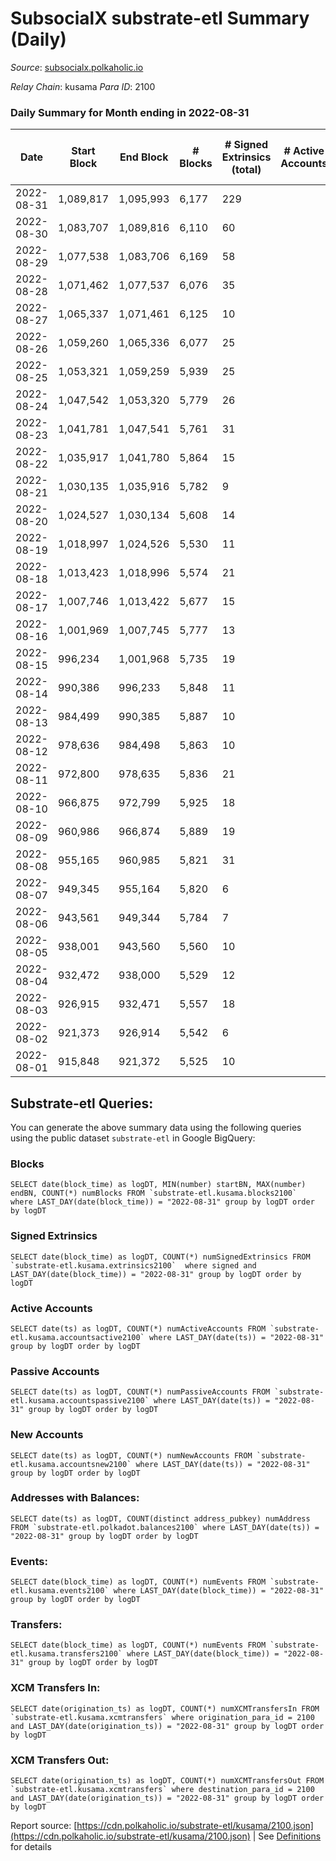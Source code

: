 # SubsocialX substrate-etl Summary (Daily)

_Source_: [subsocialx.polkaholic.io](https://subsocialx.polkaholic.io)

*Relay Chain*: kusama
*Para ID*: 2100



### Daily Summary for Month ending in 2022-08-31


| Date | Start Block | End Block | # Blocks | # Signed Extrinsics (total) | # Active Accounts | # Passive | # New | # Addresses with Balances | # Events | # Transfers | # XCM Transfers In | # XCM Transfers Out | Issues | 
| ---- | ----------- | --------- | -------- | --------------------------- | ----------------- | --------- | ----- | ------------------------- | -------- | ----------- | ------------------ | ------------------- | ------ |
| 2022-08-31 | 1,089,817 | 1,095,993 | 6,177 | 229 |  |  |  | 33,757 | 267,124 | 1  |   |   |  |
| 2022-08-30 | 1,083,707 | 1,089,816 | 6,110 | 60 |  |  |  |  | 12,343 |   |   |   |  |
| 2022-08-29 | 1,077,538 | 1,083,706 | 6,169 | 58 |  |  |  |  | 12,462 |   |   |   |  |
| 2022-08-28 | 1,071,462 | 1,077,537 | 6,076 | 35 |  |  |  |  | 12,227 |   |   |   |  |
| 2022-08-27 | 1,065,337 | 1,071,461 | 6,125 | 10 |  |  |  |  | 12,274 |   |   |   |  |
| 2022-08-26 | 1,059,260 | 1,065,336 | 6,077 | 25 |  |  |  |  | 12,211 |   |   |   |  |
| 2022-08-25 | 1,053,321 | 1,059,259 | 5,939 | 25 |  |  |  |  | 11,931 |   |   |   |  |
| 2022-08-24 | 1,047,542 | 1,053,320 | 5,779 | 26 |  |  |  |  | 11,620 |   |   |   |  |
| 2022-08-23 | 1,041,781 | 1,047,541 | 5,761 | 31 |  |  |  |  | 11,599 |   |   |   |  |
| 2022-08-22 | 1,035,917 | 1,041,780 | 5,864 | 15 |  |  |  |  | 11,775 |   |   |   |  |
| 2022-08-21 | 1,030,135 | 1,035,916 | 5,782 | 9 |  |  |  |  | 11,585 |   |   |   |  |
| 2022-08-20 | 1,024,527 | 1,030,134 | 5,608 | 14 |  |  |  |  | 11,247 |   |   |   |  |
| 2022-08-19 | 1,018,997 | 1,024,526 | 5,530 | 11 |  |  |  |  | 11,094 |   |   |   |  |
| 2022-08-18 | 1,013,423 | 1,018,996 | 5,574 | 21 |  |  |  |  | 11,198 |   |   |   |  |
| 2022-08-17 | 1,007,746 | 1,013,422 | 5,677 | 15 |  |  |  |  | 11,390 |   |   |   |  |
| 2022-08-16 | 1,001,969 | 1,007,745 | 5,777 | 13 |  |  |  |  | 11,602 | 3  |   |   |  |
| 2022-08-15 | 996,234 | 1,001,968 | 5,735 | 19 |  |  |  |  | 11,511 |   |   |   |  |
| 2022-08-14 | 990,386 | 996,233 | 5,848 | 11 |  |  |  |  | 11,723 |   |   |   |  |
| 2022-08-13 | 984,499 | 990,385 | 5,887 | 10 |  |  |  |  | 11,798 |   |   |   |  |
| 2022-08-12 | 978,636 | 984,498 | 5,863 | 10 |  |  |  |  | 11,754 | 1  |   |   |  |
| 2022-08-11 | 972,800 | 978,635 | 5,836 | 21 |  |  |  |  | 11,726 | 1  |   |   |  |
| 2022-08-10 | 966,875 | 972,799 | 5,925 | 18 |  |  |  |  | 11,889 |   |   |   |  |
| 2022-08-09 | 960,986 | 966,874 | 5,889 | 19 |  |  |  |  | 11,828 |   |   |   |  |
| 2022-08-08 | 955,165 | 960,985 | 5,821 | 31 |  |  |  |  | 11,726 | 1  |   |   |  |
| 2022-08-07 | 949,345 | 955,164 | 5,820 | 6 |  |  |  |  | 11,659 |   |   |   |  |
| 2022-08-06 | 943,561 | 949,344 | 5,784 | 7 |  |  |  |  | 11,585 |   |   |   |  |
| 2022-08-05 | 938,001 | 943,560 | 5,560 | 10 |  |  |  |  | 11,143 |   |   |   |  |
| 2022-08-04 | 932,472 | 938,000 | 5,529 | 12 |  |  |  |  | 11,085 |   |   |   |  |
| 2022-08-03 | 926,915 | 932,471 | 5,557 | 18 |  |  |  |  | 11,170 |   |   |   |  |
| 2022-08-02 | 921,373 | 926,914 | 5,542 | 6 |  |  |  |  | 11,102 |   |   |   |  |
| 2022-08-01 | 915,848 | 921,372 | 5,525 | 10 |  |  |  |  | 11,079 |   |   |   |  |

## Substrate-etl Queries:
You can generate the above summary data using the following queries using the public dataset `substrate-etl` in Google BigQuery:


### Blocks
```
SELECT date(block_time) as logDT, MIN(number) startBN, MAX(number) endBN, COUNT(*) numBlocks FROM `substrate-etl.kusama.blocks2100`  where LAST_DAY(date(block_time)) = "2022-08-31" group by logDT order by logDT
```


### Signed Extrinsics
```
SELECT date(block_time) as logDT, COUNT(*) numSignedExtrinsics FROM `substrate-etl.kusama.extrinsics2100`  where signed and LAST_DAY(date(block_time)) = "2022-08-31" group by logDT order by logDT
```


### Active Accounts
```
SELECT date(ts) as logDT, COUNT(*) numActiveAccounts FROM `substrate-etl.kusama.accountsactive2100` where LAST_DAY(date(ts)) = "2022-08-31" group by logDT order by logDT
```


### Passive Accounts
```
SELECT date(ts) as logDT, COUNT(*) numPassiveAccounts FROM `substrate-etl.kusama.accountspassive2100` where LAST_DAY(date(ts)) = "2022-08-31" group by logDT order by logDT
```


### New Accounts
```
SELECT date(ts) as logDT, COUNT(*) numNewAccounts FROM `substrate-etl.kusama.accountsnew2100` where LAST_DAY(date(ts)) = "2022-08-31" group by logDT order by logDT
```


### Addresses with Balances:
```
SELECT date(ts) as logDT, COUNT(distinct address_pubkey) numAddress FROM `substrate-etl.polkadot.balances2100` where LAST_DAY(date(ts)) = "2022-08-31" group by logDT order by logDT
```


### Events:
```
SELECT date(block_time) as logDT, COUNT(*) numEvents FROM `substrate-etl.kusama.events2100` where LAST_DAY(date(block_time)) = "2022-08-31" group by logDT order by logDT
```


### Transfers:
```
SELECT date(block_time) as logDT, COUNT(*) numEvents FROM `substrate-etl.kusama.transfers2100` where LAST_DAY(date(block_time)) = "2022-08-31" group by logDT order by logDT
```


### XCM Transfers In:
```
SELECT date(origination_ts) as logDT, COUNT(*) numXCMTransfersIn FROM `substrate-etl.kusama.xcmtransfers` where origination_para_id = 2100 and LAST_DAY(date(origination_ts)) = "2022-08-31" group by logDT order by logDT
```


### XCM Transfers Out:
```
SELECT date(origination_ts) as logDT, COUNT(*) numXCMTransfersOut FROM `substrate-etl.kusama.xcmtransfers` where destination_para_id = 2100 and LAST_DAY(date(origination_ts)) = "2022-08-31" group by logDT order by logDT
```



Report source: [https://cdn.polkaholic.io/substrate-etl/kusama/2100.json](https://cdn.polkaholic.io/substrate-etl/kusama/2100.json) | See [Definitions](/DEFINITIONS.md) for details
